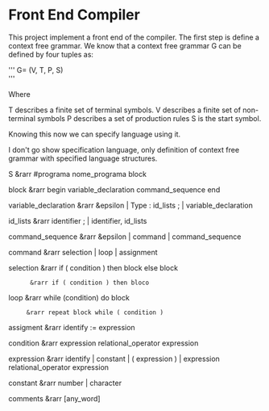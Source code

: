 # Front End Compiler

This project implement a front end of  the compiler. The first step is define a context free grammar. We know that a context free grammar G can be defined by four tuples as:

'''
G= (V, T, P, S)  
'''

Where

T describes a finite set of terminal symbols.
V describes a finite set of non-terminal symbols
P describes a set of production rules
S is the start symbol.

Knowing this now we can specify language using it.

I don't go show specification language, only definition of context free grammar with specified language structures.


S &rarr #programa nome_programa
    block

block &rarr begin
    variable_declaration
    command_sequence
    end

variable_declaration &rarr &epsilon | Type : id_lists ; | variable_declaration

id_lists &rarr identifier ; | identifier, id_lists

command_sequence &rarr &epsilon | command | command_sequence

command &rarr selection | loop | assignment

selection &rarr if ( condition ) then block else block
          
          &rarr if ( condition ) then bloco

loop &rarr while (condition) do block
         
         &rarr repeat block while ( condition )

assigment &rarr identify := expression

condition &rarr expression relational_operator expression

expression &rarr identify | constant | ( expression ) | expression relational_operator expression

constant &rarr number | character

comments &rarr [any_word]


    

